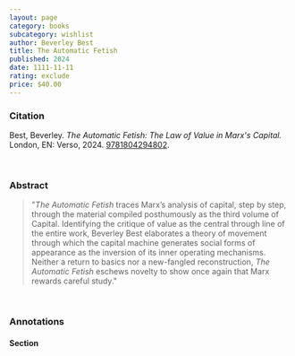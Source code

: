 ```yaml
---
layout: page
category: books
subcategory: wishlist
author: Beverley Best
title: The Automatic Fetish
published: 2024
date: 1111-11-11
rating: exclude
price: $40.00
---
```


### Citation

Best, Beverley. *The Automatic Fetish: The Law of Value in Marx's Capital.* London, EN: Verso, 2024. [9781804294802](https://www.versobooks.com/en-ca/products/3032-the-automatic-fetish).

<br>

### Abstract

> "*The Automatic Fetish* traces Marx’s analysis of capital, step by step, through the material compiled posthumously as the third volume of Capital. Identifying the critique of value as the central through line of the entire work, Beverley Best elaborates a theory of movement through which the capital machine generates social forms of appearance as the inversion of its inner operating mechanisms. Neither a return to basics nor a new-fangled reconstruction, *The Automatic Fetish* eschews novelty to show once again that Marx rewards careful study."

<br>

### Annotations

#### Section

<br>
